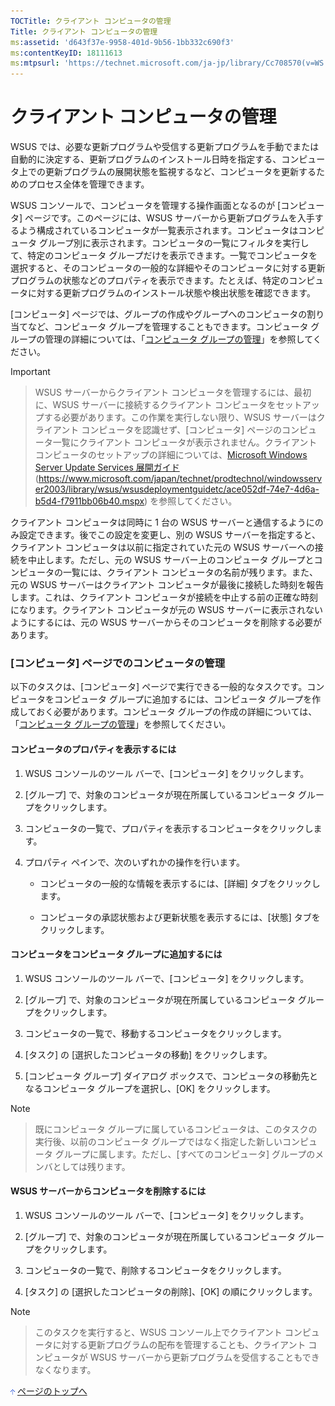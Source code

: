```yaml
---
TOCTitle: クライアント コンピュータの管理
Title: クライアント コンピュータの管理
ms:assetid: 'd643f37e-9958-401d-9b56-1bb332c690f3'
ms:contentKeyID: 18111613
ms:mtpsurl: 'https://technet.microsoft.com/ja-jp/library/Cc708570(v=WS.10)'
---
```


クライアント コンピュータの管理
===============================

WSUS では、必要な更新プログラムや受信する更新プログラムを手動でまたは自動的に決定する、更新プログラムのインストール日時を指定する、コンピュータ上での更新プログラムの展開状態を監視するなど、コンピュータを更新するためのプロセス全体を管理できます。

WSUS コンソールで、コンピュータを管理する操作画面となるのが \[コンピュータ\] ページです。このページには、WSUS サーバーから更新プログラムを入手するよう構成されているコンピュータが一覧表示されます。コンピュータはコンピュータ グループ別に表示されます。コンピュータの一覧にフィルタを実行して、特定のコンピュータ グループだけを表示できます。一覧でコンピュータを選択すると、そのコンピュータの一般的な詳細やそのコンピュータに対する更新プログラムの状態などのプロパティを表示できます。たとえば、特定のコンピュータに対する更新プログラムのインストール状態や検出状態を確認できます。

\[コンピュータ\] ページでは、グループの作成やグループへのコンピュータの割り当てなど、コンピュータ グループを管理することもできます。コンピュータ グループの管理の詳細については、「[コンピュータ グループの管理](https://www.microsoft.com/japan/technet/prodtechnol/windowsserver2003/library/wsus/wsusoperationsguidetc/14fbb1ef-b9b8-4c9e-a42a-a7237948251a.mspx)」を参照してください。

> [!IMPORTANT]

> WSUS サーバーからクライアント コンピュータを管理するには、最初に、WSUS サーバーに接続するクライアント コンピュータをセットアップする必要があります。この作業を実行しない限り、WSUS サーバーはクライアント コンピュータを認識せず、\[コンピュータ\] ページのコンピュータ一覧にクライアント コンピュータが表示されません。クライアント コンピュータのセットアップの詳細については、[Microsoft Windows Server Update Services 展開ガイド](https://www.microsoft.com/japan/technet/prodtechnol/windowsserver2003/library/wsus/wsusdeploymentguidetc/ace052df-74e7-4d6a-b5d4-f7911bb06b40.mspx) (https://www.microsoft.com/japan/technet/prodtechnol/windowsserver2003/library/wsus/wsusdeploymentguidetc/ace052df-74e7-4d6a-b5d4-f7911bb06b40.mspx) を参照してください。

クライアント コンピュータは同時に 1 台の WSUS サーバーと通信するようにのみ設定できます。後でこの設定を変更し、別の WSUS サーバーを指定すると、クライアント コンピュータは以前に指定されていた元の WSUS サーバーへの接続を中止します。ただし、元の WSUS サーバー上のコンピュータ グループとコンピュータの一覧には、クライアント コンピュータの名前が残ります。また、元の WSUS サーバーはクライアント コンピュータが最後に接続した時刻を報告します。これは、クライアント コンピュータが接続を中止する前の正確な時刻になります。クライアント コンピュータが元の WSUS サーバーに表示されないようにするには、元の WSUS サーバーからそのコンピュータを削除する必要があります。

### \[コンピュータ\] ページでのコンピュータの管理

以下のタスクは、\[コンピュータ\] ページで実行できる一般的なタスクです。コンピュータをコンピュータ グループに追加するには、コンピュータ グループを作成しておく必要があります。コンピュータ グループの作成の詳細については、「[コンピュータ グループの管理](https://www.microsoft.com/japan/technet/prodtechnol/windowsserver2003/library/wsus/wsusoperationsguidetc/14fbb1ef-b9b8-4c9e-a42a-a7237948251a.mspx)」を参照してください。

#### コンピュータのプロパティを表示するには

1.  WSUS コンソールのツール バーで、\[コンピュータ\] をクリックします。

2.  \[グループ\] で、対象のコンピュータが現在所属しているコンピュータ グループをクリックします。

3.  コンピュータの一覧で、プロパティを表示するコンピュータをクリックします。

4.  プロパティ ペインで、次のいずれかの操作を行います。

    -   コンピュータの一般的な情報を表示するには、\[詳細\] タブをクリックします。

    -   コンピュータの承認状態および更新状態を表示するには、\[状態\] タブをクリックします。

#### コンピュータをコンピュータ グループに追加するには

1.  WSUS コンソールのツール バーで、\[コンピュータ\] をクリックします。

2.  \[グループ\] で、対象のコンピュータが現在所属しているコンピュータ グループをクリックします。

3.  コンピュータの一覧で、移動するコンピュータをクリックします。

4.  \[タスク\] の \[選択したコンピュータの移動\] をクリックします。

5.  \[コンピュータ グループ\] ダイアログ ボックスで、コンピュータの移動先となるコンピュータ グループを選択し、\[OK\] をクリックします。

> [!NOTE]

> 既にコンピュータ グループに属しているコンピュータは、このタスクの実行後、以前のコンピュータ グループではなく指定した新しいコンピュータ グループに属します。ただし、\[すべてのコンピュータ\] グループのメンバとしては残ります。

#### WSUS サーバーからコンピュータを削除するには

1.  WSUS コンソールのツール バーで、\[コンピュータ\] をクリックします。

2.  \[グループ\] で、対象のコンピュータが現在所属しているコンピュータ グループをクリックします。

3.  コンピュータの一覧で、削除するコンピュータをクリックします。

4.  \[タスク\] の \[選択したコンピュータの削除\]、\[OK\] の順にクリックします。

> [!NOTE]

> このタスクを実行すると、WSUS コンソール上でクライアント コンピュータに対する更新プログラムの配布を管理することも、クライアント コンピュータが WSUS サーバーから更新プログラムを受信することもできなくなります。

![](images/Cc708570.arrow_px_up(ja-jp,WS.10).gif) [ページのトップへ](#ctl00_rs1_eb1_panel1)
